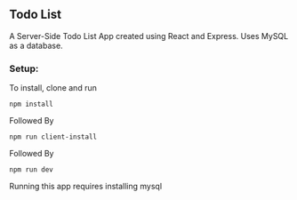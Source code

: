 ## Todo List
A Server-Side Todo List App created using React and Express. Uses MySQL as a database.
### Setup:
To install, clone and run

```
npm install
```

Followed By

```
npm run client-install
```

Followed By

```
npm run dev
```
Running this app requires installing mysql